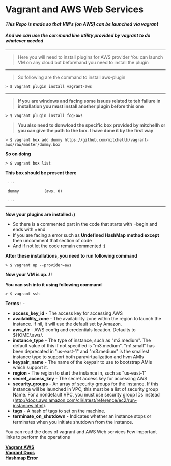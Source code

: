 # **Vagrant and AWS Web Services**

#### *This Repo is made so that VM's (on AWS) can be launched via vagrant*
#### *And we can use the command line utility provided by vagrant to do whatever needed*

***

> Here you will need to install plugins for AWS provider
> You can launch VM on any cloud but beforehand you need to install the plugin
***

> So following are the command to install aws-plugin
```
> $ vagrant plugin install vagrant-aws
```
***
> **If you are windows and facing some issues related to teh failure in installation you must install another plugin before this one**
```
> $ vagrant plugin install fog-aws
```
> **You also need to donwload the specific box provided by mitchellh or you can give the path to the box.**
**I have done it by the first way**
```
> $ vagrant box add dummy https://github.com/mitchellh/vagrant-aws/raw/master/dummy.box
```
**So on doing** 
```
> $ vagrant box list
```
**This box should be present there**
```
 ...
 
 dummy           (aws, 0)
 
 ...
```
***

**Now your plugins are installed :)**

- So there is a commented part in the code that starts with =begin and ends with =end
- If you are facing a error such as **Undefined HashMap method except** then uncomment that section of code
- And if not let the code remain commented :)

**After these installations, you need to run following command**
```
> $ vagrant up --provider=aws
```
**Now your VM is up..!!**

**You can ssh into it using following command**
```
> $ vagrant ssh
```
**Terms** : -

- **access_key_id** - The access key for accessing AWS
- **availability_zone** - The availability zone within the region to launch the instance. If nil, it will use the default set by Amazon.
- **aws_dir** - AWS config and credentials location. Defaults to $HOME/.aws/.
- **instance_type** - The type of instance, such as "m3.medium". The default value of this if not specified is "m3.medium". "m1.small" has been deprecated in "us-east-1" and "m3.medium" is the smallest instance type to support both paravirtualization and hvm AMIs
- **keypair_name** - The name of the keypair to use to bootstrap AMIs which support it.
- **region** - The region to start the instance in, such as "us-east-1"
- **secret_access_key** - The secret access key for accessing AWS
- **security_groups** - An array of security groups for the instance. If this instance will be launched in VPC, this must be a list of security group Name. For a nondefault VPC, you must use security group IDs instead (http://docs.aws.amazon.com/cli/latest/reference/ec2/run-instances.html).
- **tags** - A hash of tags to set on the machine.
- **terminate_on_shutdown** - Indicates whether an instance stops or terminates when you initiate shutdown from the instance.


You can read the docs of vagrant and AWS Web services
Few important links to perform the operations

[**Vagrant AWS**](https://github.com/mitchellh/vagrant-aws) <br/>
[**Vagrant Docs**](https://www.vagrantup.com/docs) <br/>
[**Hashmap Error**](https://github.com/mitchellh/vagrant-aws/issues/566)


